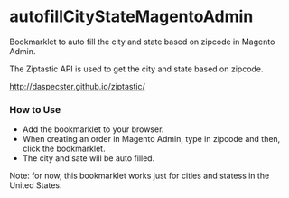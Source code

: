 autofillCityStateMagentoAdmin
=============================

Bookmarklet to auto fill the city and state based on zipcode in Magento Admin.

The Ziptastic API is used to get the city and state based on zipcode.

http://daspecster.github.io/ziptastic/

### How to Use
* Add the bookmarklet to your browser. 
* When creating an order in Magento Admin, type in zipcode and then, click the bookmarklet.
* The city and sate will be auto filled.

Note: for now, this bookmarklet works just for cities and statess in the United States. 
